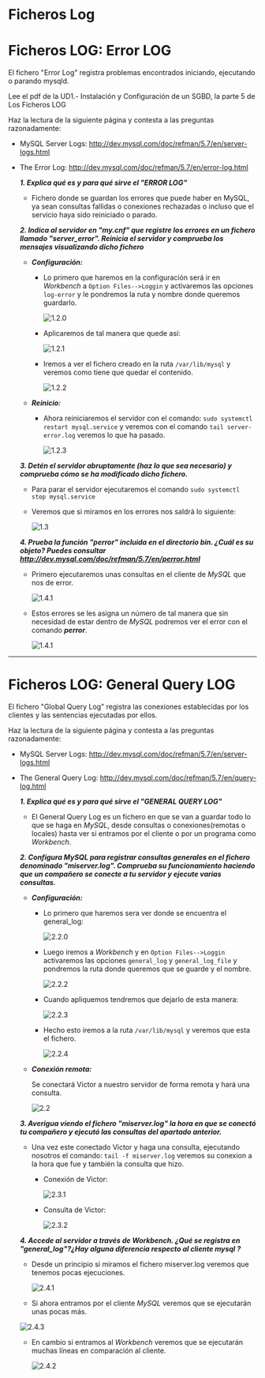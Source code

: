 # Ficheros Log

# Ficheros LOG: Error LOG

El fichero "Error Log" registra problemas encontrados iniciando, ejecutando o parando mysqld.

Lee el pdf de la UD1.- Instalación y Configuración de un SGBD, la parte 5 de  Los Ficheros LOG

Haz la lectura de la siguiente página y contesta a las preguntas razonadamente:
- MySQL Server Logs: http://dev.mysql.com/doc/refman/5.7/en/server-logs.html
- The Error Log: http://dev.mysql.com/doc/refman/5.7/en/error-log.html

  ***1. Explica qué es y para qué sirve el "ERROR LOG"***

    - Fichero donde se guardan los errores que puede haber en MySQL, ya sean consultas fallidas o conexiones rechazadas o incluso que el servicio haya sido reiniciado o parado.

  ***2. Indica al servidor en "my.cnf" que registre los errores en un fichero llamado "server_error". Reinicia el servidor y comprueba los mensajes visualizando dicho fichero***

    - ***Configuración:***

      - Lo primero que haremos en la configuración será ir en *Workbench* a `Option Files-->Loggin` y activaremos las opciones `log-error` y le pondremos la ruta y nombre donde queremos guardarlo.

        ![1.2.0](./img/1.2.0.png)

      - Aplicaremos de tal manera que quede así:

        ![1.2.1](./img/1.2.1.png)

      - Iremos a ver el fichero creado en la ruta `/var/lib/mysql` y veremos como tiene que quedar el contenido.

        ![1.2.2](./img/1.2.2.png)

    - ***Reinicio:***

      - Ahora reiniciaremos el servidor con el comando: `sudo systemctl restart mysql.service` y veremos con el comando `tail server-error.log` veremos lo que ha pasado.

        ![1.2.3](./img/1.2.3.png)

  ***3. Detén el servidor abruptamente (haz lo que sea necesario) y comprueba cómo se ha modificado dicho fichero.***

    - Para parar el servidor ejecutaremos el comando `sudo systemctl stop mysql.service`

    - Veremos que si miramos en los errores nos saldrá lo siguiente:

      ![1.3](./img/1.3.png)

  ***4. Prueba la función "perror" incluida en el directorio bin. ¿Cuál es su objeto? Puedes consultar http://dev.mysql.com/doc/refman/5.7/en/perror.html***

    - Primero ejecutaremos unas consultas en el cliente de *MySQL* que nos de error.

      ![1.4.1](./img/1.4.0.png)

    - Estos errores se les asigna un número de tal manera que sin necesidad de estar dentro de *MySQL* podremos ver el error con el comando ***perror***.

      ![1.4.1](./img/1.4.1.png)

___

# Ficheros LOG: General Query LOG

El fichero "Global Query  Log" registra las conexiones establecidas por los clientes y las sentencias ejecutadas por ellos.

Haz la lectura de la siguiente página y contesta a las preguntas razonadamente:

- MySQL Server Logs: http://dev.mysql.com/doc/refman/5.7/en/server-logs.html
- The General Query Log: http://dev.mysql.com/doc/refman/5.7/en/query-log.html

  ***1. Explica qué es y para qué sirve el "GENERAL QUERY LOG"***

    - El General Query Log es un fichero en que se van a guardar todo lo que se haga en *MySQL*, desde consultas o conexiones(remotas o locales) hasta ver si entramos por el cliente o por un programa como *Workbench*.

  ***2. Configura MySQL para registrar consultas generales en el fichero denominado "miserver.log". Comprueba su funcionamiento haciendo que un compañero se conecte a tu servidor y ejecute varias consultas.***

    - ***Configuración:***

      - Lo primero que haremos sera ver donde se encuentra el general_log:

        ![2.2.0](./img/2.2.0.png)

      - Luego iremos a *Workbench* y en `Option Files-->Loggin` activaremos las opciones `general_log` y `general_log_file` y pondremos la ruta donde queremos que se guarde y el nombre.

        ![2.2.2](./img/2.2.2.png)

      - Cuando apliquemos tendremos que dejarlo de esta manera:

        ![2.2.3](./img/2.2.3.png)

      - Hecho esto iremos a la ruta `/var/lib/mysql` y veremos que esta el fichero.

        ![2.2.4](./img/2.2.4.png)

    - ***Conexión remota:***

      Se conectará Victor a nuestro servidor de forma remota y hará una consulta.

      ![2.2](./img/2.2.png)

  ***3. Averigua viendo el fichero "miserver.log" la hora en que se conectó tu compañero y ejecutó las consultas del apartado anterior.***

    - Una vez este conectado Victor y haga una consulta, ejecutando nosotros el comando: `tail -f miserver.log` veremos su conexion a la hora que fue y también la consulta que hizo.

      - Conexión de Victor:

        ![2.3.1](./img/2.3.1.png)

      - Consulta de Victor:

        ![2.3.2](./img/2.3.2.png)

  ***4. Accede al servidor a través de Workbench. ¿Qué se registra en "general_log"?¿Hay alguna diferencia respecto al cliente mysql ?***

    - Desde un principio si miramos el fichero miserver.log veremos que tenemos pocas ejecuciones.

      ![2.4.1](./img/2.4.1.png)

    -  Si ahora entramos por el cliente *MySQL* veremos que se ejecutarán unas pocas más.

     ![2.4.3](./img/2.4.3.png)

    - En cambio si entramos al *Workbench* veremos que se ejecutarán muchas líneas en comparación al cliente.

      ![2.4.2](./img/2.4.2.png)
